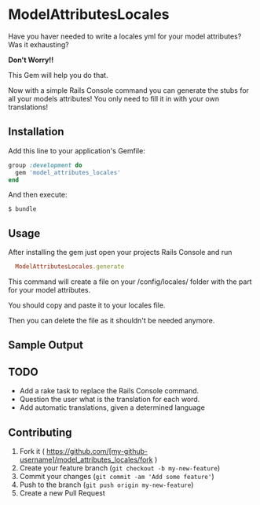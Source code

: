 # ModelAttributesLocales

Have you haver needed to write a locales yml for your model attributes? Was it exhausting?

**Don't Worry!!**

This Gem will help you do that.

Now with a simple Rails Console command you can generate the stubs for all your models attributes! You only need to fill it in with your own translations!
## Installation

Add this line to your application's Gemfile:

```ruby
group :development do
  gem 'model_attributes_locales'
end
```

And then execute:

    $ bundle

## Usage

After installing the gem just open your projects Rails Console and run

```ruby
  ModelAttributesLocales.generate
```

This command will create a file on your /config/locales/ folder with the part for your model attributes.

You should copy and paste it to your locales file.

Then you can delete the file as it shouldn't be needed anymore.

## Sample Output


## TODO

* Add a rake task to replace the Rails Console command.
* Question the user what is the translation for each word.
* Add automatic translations, given a determined language

## Contributing

1. Fork it ( https://github.com/[my-github-username]/model_attributes_locales/fork )
2. Create your feature branch (`git checkout -b my-new-feature`)
3. Commit your changes (`git commit -am 'Add some feature'`)
4. Push to the branch (`git push origin my-new-feature`)
5. Create a new Pull Request
